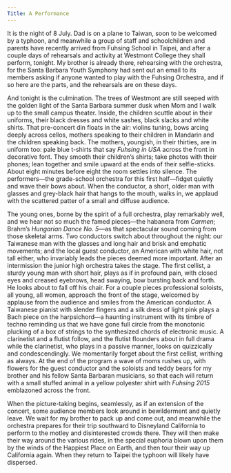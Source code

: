 ```yaml
---
Title: A Performance
---
```

It is the night of 8 July. Dad is on a plane to Taiwan, soon to be welcomed by a typhoon, and meanwhile a group of staff and schoolchildren and parents have recently arrived from Fuhsing School in Taipei, and after a couple days of rehearsals and activity at Westmont College they shall perform, tonight. My brother is already there, rehearsing with the orchestra, for the Santa Barbara Youth Symphony had sent out an email to its members asking if anyone wanted to play with the Fuhsing Orchestra, and if so here are the parts, and the rehearsals are on these days.

And tonight is the culmination. The trees of Westmont are still seeped with the golden light of the Santa Barbara summer dusk when Mom and I walk up to the small campus theater. Inside, the children scuttle about in their uniforms, their black dresses and white sashes, black slacks and white shirts. That pre-concert din floats in the air: violins tuning, bows arcing deeply across cellos, mothers speaking to their children in Mandarin and the children speaking back. The mothers, youngish, in their thirties, are in uniform too: pale blue t-shirts that say *Fuhsing in USA* across the front in decorative font. They smooth their children’s shirts; take photos with their phones; lean together and smile upward at the ends of their selfie-sticks. About eight minutes before eight the room settles into silence. The performers—the grade-school orchestra for this first half—fidget quietly and wave their bows about. When the conductor, a short, older man with glasses and grey-black hair that hangs to the mouth, walks in, we applaud with the scattered patter of a small and diffuse audience.

The young ones, borne by the spirit of a full orchestra, play remarkably well, and we hear not so much the famed pieces—the habanera from *Carmen*; Brahm’s *Hungarian Dance No. 5*—as that spectacular sound coming from those skeletal arms. Two conductors switch about throughout the night: our Taiwanese man with the glasses and long hair and brisk and emphatic movements; and the local guest conductor, an American with white hair, not tall either, who invariably leads the pieces deemed more important. After an intermission the junior high orchestra takes the stage. The first cellist, a sturdy young man with short hair, plays as if in profound pain, with closed eyes and creased eyebrows, head swaying, bow bursting back and forth. He looks about to fall off his chair. For a couple pieces professional soloists, all young, all women, approach the front of the stage, welcomed by applause from the audience and smiles from the American conductor. A Taiwanese pianist with slender fingers and a silk dress of light pink plays a Bach piece on the harpsichord—a haunting instrument with its timbre of techno reminding us that we have gone full circle from the monotonic plucking of a box of strings to the synthesized chords of electronic music. A clarinetist and a flutist follow, and the flutist flounders about in full drama while the clarinetist, who plays in a passive manner, looks on quizzically and condescendingly. We momentarily forget about the first cellist, writhing as always. At the end of the program a wave of moms rushes up, with flowers for the guest conductor and the soloists and teddy bears for my brother and his fellow Santa Barbaran musicians, so that each will return with a small stuffed animal in a yellow polyester shirt with *Fuhsing 2015* emblazoned across the front.

When the picture-taking begins, seamlessly, as if an extension of the concert, some audience members look around in bewilderment and quietly leave. We wait for my brother to pack up and come out, and meanwhile the orchestra prepares for their trip southward to Disneyland California to perform to the motley and disinterested crowds there. They will then make their way around the various rides, in the special euphoria blown upon them by the winds of the Happiest Place on Earth, and then tour their way up California again. When they return to Taipei the typhoon will likely have dispersed. 